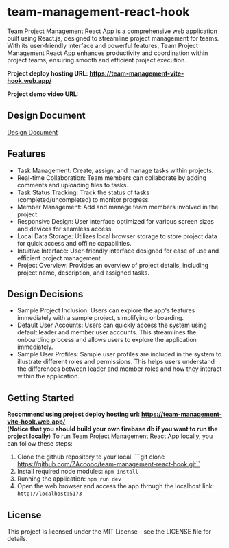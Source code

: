 # team-management-react-hook
Team Project Management React App is a comprehensive web application built using React.js, designed to streamline project management for teams. With its user-friendly interface and powerful features, Team Project Management React App enhances productivity and coordination within project teams, ensuring smooth and efficient project execution.

**Project deploy hosting URL: https://team-management-vite-hook.web.app/**

**Project demo video URL:**


## Design Document
[Design Document](https://github.com/ZAcoooo/team-management-react-hook/blob/main/design/Project-2-Design.pdf)

## Features
- Task Management: Create, assign, and manage tasks within projects.
- Real-time Collaboration: Team members can collaborate by adding comments and uploading files to tasks.
- Task Status Tracking: Track the status of tasks (completed/uncompleted) to monitor progress.
- Member Management: Add and manage team members involved in the project.
- Responsive Design: User interface optimized for various screen sizes and devices for seamless access.
- Local Data Storage: Utilizes local browser storage to store project data for quick access and offline capabilities.
- Intuitive Interface: User-friendly interface designed for ease of use and efficient project management.
- Project Overview: Provides an overview of project details, including project name, description, and assigned tasks.

## Design Decisions
- Sample Project Inclusion: Users can explore the app's features immediately with a sample project, simplifying onboarding.
- Default User Accounts: Users can quickly access the system using default leader and member user accounts. This streamlines the onboarding process and allows users to explore the application immediately.
- Sample User Profiles: Sample user profiles are included in the system to illustrate different roles and permissions. This helps users understand the differences between leader and member roles and how they interact within the application.

## Getting Started
**Recommend using project deploy hosting url: https://team-management-vite-hook.web.app/** <br>
(**Notice that you should build your own firebase db if you want to run the project locally**) To run Team Project Management React App locally, you can follow these steps:
1. Clone the github repository to your local.
```git clone https://github.com/ZAcoooo/team-management-react-hook.git``
2. Install required node modules:
```npm install```
3. Running the application:
```npm run dev```
4. Open the web browser and access the app through the localhost link:
```http://localhost:5173```

## License
This project is licensed under the MIT License - see the LICENSE file for details.

